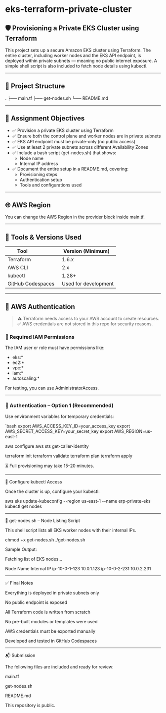 # eks-terraform-private-cluster

## 🛡 Provisioning a Private EKS Cluster using Terraform

This project sets up a secure Amazon EKS cluster using Terraform. The entire cluster, including worker nodes and the EKS API endpoint, is deployed within private subnets — meaning no public internet exposure. A simple shell script is also included to fetch node details using kubectl.

---

## 📁 Project Structure

. ├── main.tf ├── get-nodes.sh └── README.md

---

## 🎯 Assignment Objectives

- ✅ Provision a private EKS cluster using Terraform  
- ✅ Ensure both the control plane and worker nodes are in private subnets  
- ✅ EKS API endpoint must be private-only (no public access)  
- ✅ Use at least 2 private subnets across different Availability Zones  
- ✅ Include a bash script (get-nodes.sh) that shows:
  - Node name  
  - Internal IP address  
- ✅ Document the entire setup in a README.md, covering:
  - Provisioning steps  
  - Authentication setup  
  - Tools and configurations used  

---

## 🌐 AWS Region

You can change the AWS Region in the provider block inside main.tf.

---

## 🧰 Tools & Versions Used

| Tool                | Version (Minimum)   |
|---------------------|----------------------|
| Terraform           | 1.6.x                |
| AWS CLI             | 2.x                  |
| kubectl             | 1.28+                |
| GitHub Codespaces   | Used for development |

---

## 🔐 AWS Authentication

> ⚠️ Terraform needs access to your AWS account to create resources.  
> ✅ AWS credentials are not stored in this repo for security reasons.

### 👤 Required IAM Permissions

The IAM user or role must have permissions like:

- eks:*  
- ec2:*  
- vpc:*  
- iam:*  
- autoscaling:*  

For testing, you can use AdministratorAccess.

---

### 🔑 Authentication – Option 1 (Recommended)

Use environment variables for temporary credentials:

`bash
export AWS_ACCESS_KEY_ID=your_access_key
export AWS_SECRET_ACCESS_KEY=your_secret_key
export AWS_REGION=us-east-1

aws configure
aws sts get-caller-identity

terraform init
terraform validate
terraform plan
terraform apply

⏳ Full provisioning may take 15–20 minutes.


---

🧭 Configure kubectl Access

Once the cluster is up, configure your kubectl:

aws eks update-kubeconfig --region us-east-1 --name erp-private-eks
kubectl get nodes


---

📜 get-nodes.sh – Node Listing Script

This shell script lists all EKS worker nodes with their internal IPs.

chmod +x get-nodes.sh
./get-nodes.sh

Sample Output:

Fetching list of EKS nodes...

Node Name               Internal IP
ip-10-0-1-123           10.0.1.123
ip-10-0-2-231           10.0.2.231


---

✅ Final Notes

Everything is deployed in private subnets only

No public endpoint is exposed

All Terraform code is written from scratch

No pre-built modules or templates were used

AWS credentials must be exported manually

Developed and tested in GitHub Codespaces



---

📬 Submission

The following files are included and ready for review:

main.tf

get-nodes.sh

README.md


This repository is public.
